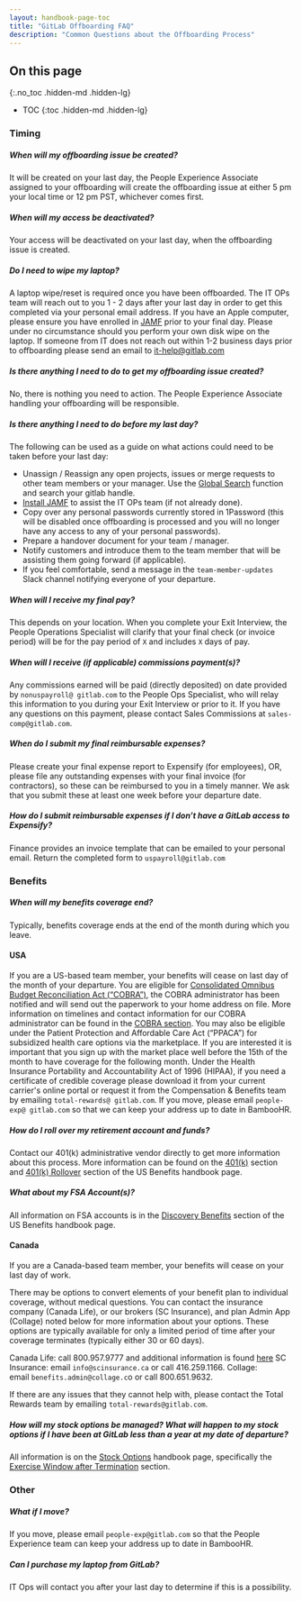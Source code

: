 ```yaml
---
layout: handbook-page-toc
title: "GitLab Offboarding FAQ"
description: "Common Questions about the Offboarding Process"
---
```


## On this page
{:.no_toc .hidden-md .hidden-lg}

- TOC
{:toc .hidden-md .hidden-lg}

### Timing

##### When will my offboarding issue be created?

It will be created on your last day, the People Experience Associate assigned to your offboarding will create the offboarding issue at either 5 pm your local time or 12 pm PST, whichever comes first. 

##### When will my access be deactivated? 

Your access will be deactivated on your last day, when the offboarding issue is created. 

##### Do I need to wipe my laptop?

A laptop wipe/reset is required once you have been offboarded. The IT OPs team will reach out to you 1 - 2 days after your last day in order to get this completed via your personal email address. If you have an Apple computer, please ensure you have enrolled in [JAMF](https://about.gitlab.com/handbook/business-ops/team-member-enablement/onboarding-access-requests/endpoint-management/#enrolling-in-jamf) prior to your final day. Please under no circumstance should you perform your own disk wipe on the laptop. If someone from IT does not reach out within 1-2 business days prior to offboarding please send an email to it-help@gitlab.com

##### Is there anything I need to do to get my offboarding issue created?

No, there is nothing you need to action. The People Experience Associate handling your offboarding will be responsible. 

##### Is there anything I need to do before my last day?

The following can be used as a guide on what actions could need to be taken before your last day:

- Unassign / Reassign any open projects, issues or merge requests to other team members or your manager. Use the [Global Search](https://docs.google.com/spreadsheets/d/1kVpBWDgxEp3zLyurE5Q9zpeDrGjWcDB7wb11uBl89ZQ/edit#gid=0) function and search your gitlab handle. 
- [Install JAMF](https://about.gitlab.com/handbook/business-ops/team-member-enablement/onboarding-access-requests/endpoint-management/#installing-jamf) to assist the IT OPs team (if not already done).
- Copy over any personal passwords currently stored in 1Password (this will be disabled once offboarding is processed and you will no longer have any access to any of your personal passwords).
- Prepare a handover document for your team / manager. 
- Notify customers and introduce them to the team member that will be assisting them going forward (if applicable). 
- If you feel comfortable, send a message in the `team-member-updates` Slack channel notifying everyone of your departure. 

##### When will I receive my final pay?

This depends on your location. When you complete your Exit Interview, the People Operations Specialist will clarify that your final check (or invoice period) will be for the pay period of `X` and includes `X` days of pay.

##### When will I receive (if applicable) commissions payment(s)?

Any commissions earned will be paid (directly deposited) on date provided by `nonuspayroll@ gitlab.com` to the People Ops Specialist, who will relay this information to you during your Exit Interview or prior to it. If you have any questions on this payment, please contact Sales Commissions at `sales-comp@gitlab.com`. 

##### When do I submit my final reimbursable expenses?

Please create your final expense report to Expensify (for employees), OR, please file any outstanding expenses with your final invoice (for contractors), so these can be reimbursed to you in a timely manner. We ask that you submit these at least one week before your departure date.

##### How do I submit reimbursable expenses if I don’t have a GitLab access to Expensify?

Finance provides an invoice template that can be emailed to your personal email. Return the completed form to `uspayroll@gitlab.com`

### Benefits

##### When will my benefits coverage end?

Typically, benefits coverage ends at the end of the month during which you leave.

#### USA

If you are a US-based team member, your benefits will cease on last day of the month of your departure. You are eligible for [Consolidated Omnibus Budget Reconciliation Act (“COBRA”)](https://www.dol.gov/sites/dolgov/files/ebsa/about-ebsa/our-activities/resource-center/faqs/cobra-continuation-health-coverage-consumer.pdf), the COBRA administrator has been notified and will send out the paperwork to your home address on file. More information on timelines and contact information for our COBRA administrator can be found in the [COBRA section](/handbook/total-rewards/benefits/general-and-entity-benefits/inc-benefits-us/#cobra).  You may also be eligible under the Patient Protection and Affordable Care Act (“PPACA”) for subsidized health care options via the marketplace. If you are interested it is important that you sign up with the market place well before the 15th of the month to have coverage for the following month. Under the Health Insurance Portability and Accountability Act of 1996 (HIPAA), if you need a certificate of credible coverage please download it from your current carrier's online portal or request it from the Compensation & Benefits team by emailing `total-rewards@ gitlab.com`. If you move, please email `people-exp@ gitlab.com` so that we can keep your address up to date in BambooHR.

##### How do I roll over my retirement account and funds?

Contact our 401(k) administrative vendor directly to get more information about this process. More information can be found on the [401(k)](/handbook/total-rewards/benefits/general-and-entity-benefits/inc-benefits-us/#401k-plan) section and [401(k) Rollover](/handbook/total-rewards/benefits/general-and-entity-benefits/inc-benefits-us/#401k-rollover) section of the US Benefits handbook page.

##### What about my FSA Account(s)?

All information on FSA accounts is in the [Discovery Benefits](/handbook/total-rewards/benefits/general-and-entity-benefits/inc-benefits-us/#wex-discovery-benefits-health-savings-accounts-and-flexible-spending-accounts) section of the US Benefits handbook page.

#### Canada

If you are a Canada-based team member, your benefits will cease on your last day of work.

There may be options to convert elements of your benefit plan to individual coverage, without medical questions. You can contact the insurance company (Canada Life), or our brokers (SC Insurance), and plan Admin App (Collage) noted below for more information about your options. These options are typically available for only a limited period of time after your coverage terminates (typically either 30 or 60 days).

Canada Life: call 800.957.9777 and additional information is found [here](https://www.greatwestlife.com/common/contact/phone-directory.html)
SC Insurance: email `info@scinsurance.ca` or call 416.259.1166.
Collage: email `benefits.admin@collage.c`o or call 800.651.9632.

If there are any issues that they cannot help with, please contact the Total Rewards team by emailing `total-rewards@gitlab.com`.

##### How will my stock options be managed? What will happen to my stock options if I have been at GitLab less than a year at my date of departure? 


All information is on the [Stock Options](/handbook/stock-options/) handbook page, specifically the [Exercise Window after Termination](/handbook/stock-options/#exercise-window-after-termination) section.

### Other

##### What if I move?

If you move, please email `people-exp@gitlab.com` so that the People Experience team can keep your address up to date in BambooHR.

##### Can I purchase my laptop from GitLab?

IT Ops will contact you after your last day to determine if this is a possibility.
